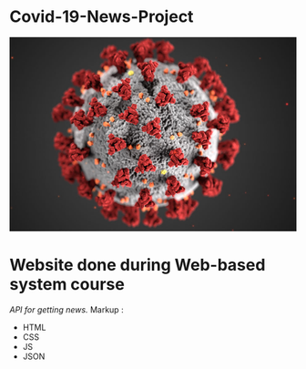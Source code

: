 # Covid-19-News-Project 
![alt text](https://github.com/Hadi2x/Covid-19-News-Project/blob/main/main_928px.jpg?raw=true)
# Website done during Web-based system course 
*API for getting news.*
Markup : 
  * HTML
  * CSS
  * JS
  * JSON


